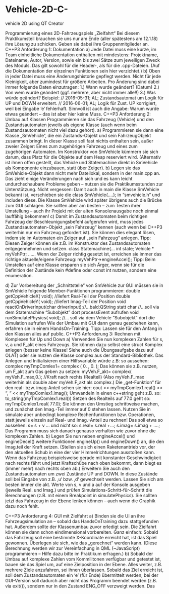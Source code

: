 # Vehicle-2D-C-
vehicle 2D using QT Creator 

Programmierung eines 2D-Fahrzeugspiels „Zielfahrt“
Bei diesem Praktikumsteil brauchen sie uns nur am Ende (aller spätestens am 12.1.18) ihre Lösung zu
schicken. Geben sie dabei ihre Gruppenmitglieder an.
C++P3 Anforderung 1: Dokumentation
a) Jede Datei muss eine kurze, im Team einheitliche Dokumentation enthalten mit mindestens:
Projektname, Dateiname, Autor, Version, sowie ein bis zwei Sätze zum jeweiligen Zweck des Moduls.
Das gilt sowohl für die Header-, als für die .cpp-Dateien. (Auf die Dokumentation der einzelnen
Funktionen sein hier verzichtet.)
b) Oben in jeder Datei muss eine Änderungshistorie gepflegt werden. Nicht für jede Kleinigkeit, aber
zumindest für größere Arbeiten. Pro Änderung sind dabei immer folgende Daten einzutragen:
1.) Wann wurde geändert? (Datum)
2.) Von wem wurde geändert (ggf. mehrere, aber nicht immer alle!!)
3.) Was würde geändert? Beispiel:
// 2016-05-31; AL; Zustandsautomat um Logik für UP und DOWN erweitert.
// 2016-06-01; AL; Logik für Zust. UP korrigiert, weil bei Eingabe ‘e‘ fehlerhaft.
Sinnvoll ist auch die Angabe: Warum wurde etwas geändert – das ist aber hier keine Muss.
C++P3 Anforderung 2: Umbau auf Klassen
Programmieren sie das Fahrzeug (Vehicle) und den Zustandsautomaten jeweils als eigene Klasse
(auch wenn beim Zustandsautomaten nicht viel dazu gehört).
a) Programmieren sie dann eine Klasse „SmVehicle“, die ein Zustands-Objekt und sein FahrzeugObjekt zusammen bringt. In dieser Klasse soll fast nichts enthalten sein, außer zweier Zeiger: Eines
zum zugehörigen Fahrzeug und eines zum zugehörigen Automaten. Im Konstruktor von SmVehicle
kümmern sie sich darum, dass Platz für die Objekte auf dem Heap reserviert wird. (Alternativ ist ihnen
offen gestellt, das Vehicle und Statemachine direkt in SmVehicle als Komponente einzubauen, statt
über Zeiger).
b) Legen sie das SmVehicle-Objekt dann nicht mehr Dateilokal, sondern in der main.cpp an. Das zieht
einige Veränderungen nach sich und es kann leicht undurchschaubare Probleme geben – nutzen sie die
Praktikumsstunden zur Unterstützung. Nicht vergessen: Damit auch in main die Klasse SmVehicle
bekannt ist, verschieben sie die class SmVehicle{….}; in “smvehicle.h“ und includen diese.
Die Klasse SmVehicle wird später übrigens auch die Brücke zum GUI schlagen. Sie sollten aber am
besten – zum Testen ihrer Umstellung – auch ihr Projekt mit der alten Konsolenausgabe noch einmal
lauffähig bekommen!
c) Damit im Zustandsautomaten beim richtigen Fahrzeug der Beschleunigungsbefehl aufgerufen wird,
muss jedes Zustandsautomaten-Objekt „sein Fahrzeug“ kennen (auch wenn bei C++P3 weiterhin nur
ein Fahrzeug gefordert ist). Sie können dies elegant lösen, indem sie im Automaten ein Zeiger auf
„sein Fahrzeug“ anlegen. Tipp: Diesen Zeiger können sie z.B. im Konstruktor des Zustandsautomaten
entgegennehmen und setzen.
class Statemachine{…
 int state;
 Vehicle * myVehPtr; ……
Wenn der Zeiger richtig gesetzt ist, erreichen sie immer das richtige aktuelle/eigene Fahrzeug:
myVehPtr->engineAccel();
Tipp: Beim Umstellen auf eine Klasse ersparen sie sich Ärger, wenn sie für die Definition der
Zustände kein #define oder const int nutzen, sondern eine enumeration. 

d) Zur Vorbereitung der „Schnittstelle“ von SmVehicle zur GUI müssen sie in SmVehicle folgende
Member-Funktionen programmieren:
double getCppVehicleX( void); //liefert Real-Teil der Position
double getCppVehicleY( void); //liefert Imag-Teil der Position
void reactOnDriverInput(char driverInput);//…bald:QString statt char
//…soll via dem Statemachine “Subobjekt” dort processEvent aufrufen
void runSimulatePhysics( void);
//… soll via dem Vehicle “Subobjekt” dort die Simulation aufrufen
Wie der Umbau mit GUI dann genau geschehen kann, erfahren sie in einem HandsOn-Training.
Tipp: Lassen sie für den Anfang in den Klassen alles auf public.
C++P3 Anforderung 3: Rechnen mit Komplexen für Up und Down
a) Verwenden Sie nun komplexen Zahlen für s, v, a und F_akt eines Fahrzeugs. Sie können
dazu selbst eine struct Komplex anlegen (besser keine Klasse! Siehe auch die Übungsaufgabe
dazu auf OLAT) oder sie nutzen die Klasse complex aus der Standard-Bibliothek. Das
Anlegen und Initialisieren einer Hilfsvariable würde z.B: so aussehen:
complex<double> myTmpComlex1= complex<double> ( 0. , 0. );
Das können sie z.B. nutzen, um F_akt zum Gas geben zu setzen:
myVeh.F_akt= complex<double>( myVeh.F_max,0.); //Kraft nach rechts (Realteil)
(Also myVeh.F_max weiterhin als double aber myVeh.F_akt als complex<double>.)
Die „get-Funktion“ für den real- bzw. imag-Anteil sehen sie hier:
cout << myTmpComlex1.real() << “, “ << myTmpComlex1.imag();
Umwandeln in einen c++string geht z.B. so: to_string(myTmpComlex1.real())
Setzen des Realteils auf 77.0 geht so: myTmpComlex1.real( 77.0);
Sie können den Umstieg schrittweise machen, und zunächst den Imag.-Teil immer auf 0
stehen lassen. Nutzen Sie in simulate aber unbedingt komplexe Rechenfunktionen bzw.
Operationen, statt jeweils einzeln auf Real- und Imag.-Anteil zu rechnen! Das soll etwa so
aussehen: s= s + v … und nicht so: s.real= s.real +…; s.imag= s.imag + ….;
Das Programm muss sich danach genauso verhalten wie zuvor ohne die komplexen Zahlen.
b) Legen Sie nun neben engineAccel() und engineDecel() weitere Funktionen engineUp() und
engineDown() an, die den Imag.teil der Kraft setzen. (Stellen sie sich einen Raketenantrieb
vor, der den aktuellen Schub in eine der vier Himmelrichtungen ausstoßen kann. Wenn das
Fahrzeug beispielsweise gerade mit konstanter Geschwindigkeit nach rechts fährt und jetzt
Kraftschübe nach oben bekommt, dann biegt es (immer mehr) nach rechts oben ab.)
Erweitern Sie auch den Zustandsautomaten um zwei Zustände UP und DOWN. In diese
Zustände soll bei Eingabe von z.B. ‚u‘ bzw. ‚d‘ gewechselt werden.
Lassen Sie sich am besten immer die akt. Werte von s, v und a auf der Konsole ausgeben
(jeweils Real. und Imag.) und prüfen Simulations-Schritt-für-Schritt die Berechnungen (z.B.
mit einem Breakpoint in simulatePhysics). Sie sollten jetzt das Fahrzeug in der Ebene lenken
können – auch wenn die Graphik dazu noch fehlt. 

C++P3 Anforderung 4: GUI mit Zielfahrt
a) Binden sie die UI an ihre Fahrzeugsimulation an – sobald das HandsOnTraining dazu
stattgefunden hat. Außerdem sollte der Klassenumbau zuvor erledigt sein. Die Zielfahrt
können sie dann schon eindimensional vorbereiten. Ganz einfach: Sobald das Fahrzeug soll
eine bestimmte X-Koordinate erreicht hat, ist das Spiel gewonnen. Überlegen sie sich, wie das
„gerechnet“ werden kann. (Diese Berechnung werden wir zur Vereinfachung in QML
(~JavaScript) programmieren – Hilfe dazu bitte im Praktikum erfragen.)
b) Sobald der Umbau auf komplexe Zahlen vom Kommilitonen verfügbar und getestet ist,
bauen sie das Spiel um, auf eine Zielposition in der Ebene. Alles weiter, z.B. mehrere Ziele
anzufahren, sei ihnen überlassen. Sobald das Ziel erreicht ist, soll dem Zustandsautomaten ein
‘e‘ (für Ende) übermittelt werden; bei der GUI-Version soll dadurch aber nicht das Programm
beendet werden (z.B. via exit()), sondern nur in den Zustand ENG_OFF verzweigt werden.
Das
